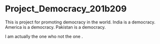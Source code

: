 # Project_Democracy_201b209
This is project for promoting democracy in the world.
India is a democracy.
America is a democracy.
Pakistan is a democracy.


I am actually the one who not the one .
